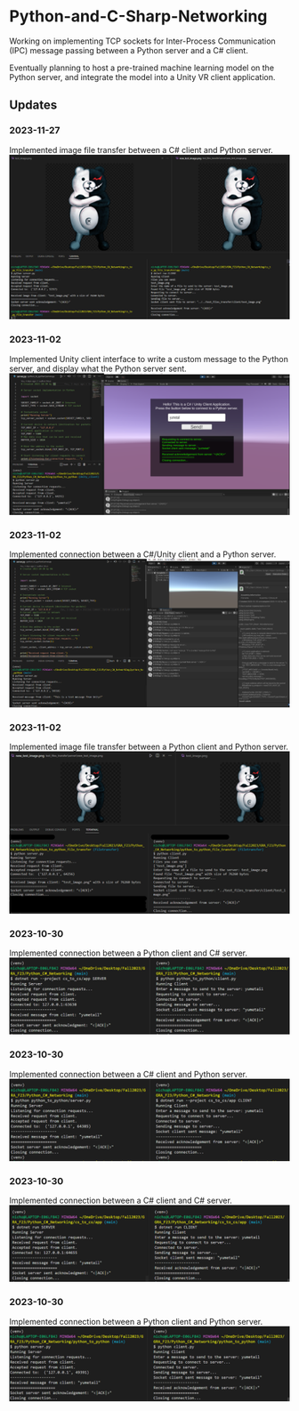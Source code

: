 # Python-and-C-Sharp-Networking

Working on implementing TCP sockets for Inter-Process Communication (IPC) message passing between a Python server and a C# client. 

Eventually planning to host a pre-trained machine learning model on the Python server, and integrate the model into a Unity VR client application.

## Updates

### 2023-11-27
Implemented image file transfer between a C# client and Python server.
![A C# client sends an image to a Python server.](screenshots/cs2pyftp.png)

### 2023-11-02
Implemented Unity client interface to write a custom message to the Python server, and display what the Python server sent.
![A Unity client connects to a Python server, now with a UI.](screenshots/unity2py_ui.png)

### 2023-11-02
Implemented connection between a C#/Unity client and a Python server.
![A Unity client connects to a Python server.](screenshots/unity2py.png)

### 2023-11-02
Implemented image file transfer between a Python client and Python server.
![A Python client sends an image to a Python server from the command line.](screenshots/py2pyftp.png)

### 2023-10-30
Implemented connection between a Python client and C# server.
![A Python client connects to a C# server from the command line.](screenshots/py2cs.png)

### 2023-10-30
Implemented connection between a C# client and Python server.
![A C# client connects to a Python server from the command line.](screenshots/cs2py.png)

### 2023-10-30
Implemented connection between a C# client and C# server.
![A C# client connects to a C# server from the command line.](screenshots/cs2cs.png)

### 2023-10-30
Implemented connection between a Python client and Python server.
![A Python client connects to a Python server from the command line.](screenshots/py2py.png)